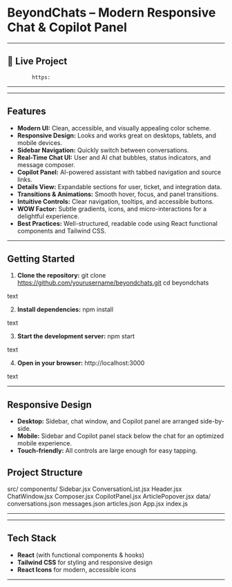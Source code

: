# BeyondChats – Modern Responsive Chat & Copilot Panel

---

## 🔗 Live Project

            https:

---
---

## Features

- **Modern UI:** Clean, accessible, and visually appealing color scheme.
- **Responsive Design:** Looks and works great on desktops, tablets, and mobile devices.
- **Sidebar Navigation:** Quickly switch between conversations.
- **Real-Time Chat UI:** User and AI chat bubbles, status indicators, and message composer.
- **Copilot Panel:** AI-powered assistant with tabbed navigation and source links.
- **Details View:** Expandable sections for user, ticket, and integration data.
- **Transitions & Animations:** Smooth hover, focus, and panel transitions.
- **Intuitive Controls:** Clear navigation, tooltips, and accessible buttons.
- **WOW Factor:** Subtle gradients, icons, and micro-interactions for a delightful experience.
- **Best Practices:** Well-structured, readable code using React functional components and Tailwind CSS.

---

## Getting Started

1. **Clone the repository:**
git clone https://github.com/yourusername/beyondchats.git
cd beyondchats

text

2. **Install dependencies:**
npm install

text

3. **Start the development server:**
npm start

text

4. **Open in your browser:**
http://localhost:3000

text

---

## Responsive Design

- **Desktop:** Sidebar, chat window, and Copilot panel are arranged side-by-side.
- **Mobile:** Sidebar and Copilot panel stack below the chat for an optimized mobile experience.
- **Touch-friendly:** All controls are large enough for easy tapping.


## Project Structure

src/
components/
Sidebar.jsx
ConversationList.jsx
Header.jsx
ChatWindow.jsx
Composer.jsx
CopilotPanel.jsx
ArticlePopover.jsx
data/
conversations.json
messages.json
articles.json
App.jsx
index.js

---
---

## Tech Stack

- **React** (with functional components & hooks)
- **Tailwind CSS** for styling and responsive design
- **React Icons** for modern, accessible icons

---
